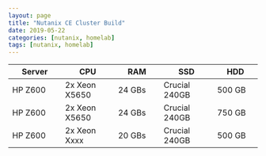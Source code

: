 ```yaml
---
layout: page
title: "Nutanix CE Cluster Build"
date: 2019-05-22
categories: [nutanix, homelab]
tags: [nutanix, homelab]
---
```


<table>
<colgroup>
    <col width="10%" />
    <col width="10%" />
    <col width="10%" />
    <col width="10%" />
    <col width="10%" />
</colgroup>
<thead>
    <tr>
        <th>Server</th>
        <th>CPU</th>
        <th>RAM</th>
        <th>SSD</th>
        <th>HDD</th>
    </tr>
</thead>
<tbody>
<tr>
    <td>HP Z600</td>
    <td>2x Xeon X5650</td>
    <td>24 GBs </td>
    <td>Crucial 240GB</td>
    <td>500 GB</td>
</tr>
<tr>
    <td>HP Z600</td>
    <td>2x Xeon X5650</td>
    <td>24 GBs </td>
    <td>Crucial 240GB</td>
    <td>750 GB</td>
</tr>
<tr>
    <td>HP Z600</td>
    <td>2x Xeon Xxxx</td>
    <td>20 GBs </td>
    <td>Crucial 240GB</td>
    <td>500 GB</td>
</tr>
</tbody>
</table>





